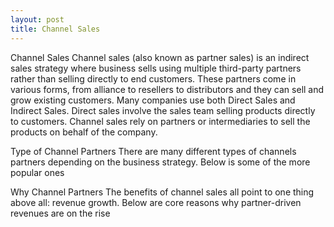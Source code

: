 ```yaml
---
layout: post
title: Channel Sales
---
```

Channel Sales
Channel sales (also known as partner sales) is an indirect sales strategy where business sells using multiple third-party partners rather than selling directly to end customers. These partners come in various forms, from alliance to resellers to distributors and they can sell and grow existing customers. 
Many companies use both Direct Sales and Indirect Sales. Direct sales involve the sales team selling products directly to customers. Channel sales rely on partners or intermediaries to sell the products on behalf of the company. 
 
Type of Channel Partners
There are many different types of channels partners depending on the business strategy. Below is some of the more popular ones
 
Why Channel Partners
The benefits of channel sales all point to one thing above all: revenue growth. Below are core reasons why partner-driven revenues are on the rise

 

